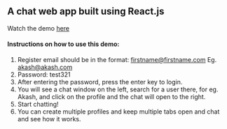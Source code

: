## A chat web app built using React.js
Watch the demo <a href="https://teeter.netlify.app/">here</a>

#### Instructions on how to use this demo:

1. Register email should be in the format: firstname@firstname.com Eg. akash@akash.com
2. Password: test321
3. After entering the password, press the enter key to login.
4. You will see a chat window on the left, search for a user there, for eg. Akash, and click on the profile and the chat will open to the right.
5. Start chatting!
6. You can create multiple profiles and keep multiple tabs open and chat and see how it works.
